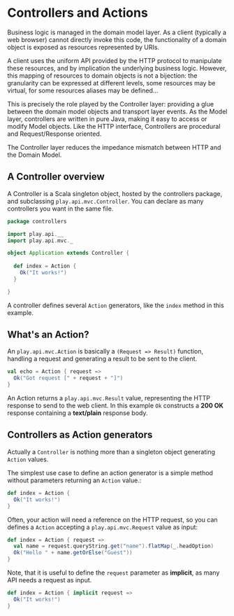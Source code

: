# Controllers and Actions

Business logic is managed in the domain model layer. As a client (typically a web browser) cannot directly invoke this code, the functionality of a domain object is exposed as resources represented by URIs.

A client uses the uniform API provided by the HTTP protocol to manipulate these resources, and by implication the underlying business logic. However, this mapping of resources to domain objects is not a bijection: the granularity can be expressed at different levels, some resources may be virtual, for some resources aliases may be defined…

This is precisely the role played by the Controller layer: providing a glue between the domain model objects and transport layer events. As the Model layer, controllers are written in pure Java, making it easy to access or modify Model objects. Like the HTTP interface, Controllers are procedural and Request/Response oriented.

The Controller layer reduces the impedance mismatch between HTTP and the Domain Model.

## A Controller overview

A Controller is a Scala singleton object, hosted by the controllers package, and subclassing `play.api.mvc.Controller`. You can declare as many controllers you want in the same file.

```scala
package controllers

import play.api.__
import play.api.mvc._

object Application extends Controller {
  
  def index = Action {
    Ok("It works!")
  }

}
```

A controller defines several `Action` generators, like the `index` method in this example.

## What's an Action?

An `play.api.mvc.Action` is basically a `(Request => Result)` function, handling a request and generating a result to be sent to the client.

```scala
val echo = Action { request =>
  Ok("Got request [" + request + "]")
}
```

An Action returns a `play.api.mvc.Result` value, representing the HTTP response to send to the web client. In this example `Ok` constructs a **200 OK** response containing a **text/plain** response body.

## Controllers as Action generators

Actually a `Controller` is nothing more than a singleton object generating `Action` values. 

The simplest use case to define an action generator is a simple method without parameters returning an `Action` value.:

```scala
def index = Action {
  Ok("It works!")
}
```

Often, your action will need a reference on the HTTP request, so you can defines a `Action` accepting a `play.api.mvc.Request` value as input:

```scala
def index = Action { request =>
  val name = request.queryString.get("name").flatMap(_.headOption)
  Ok("Hello " + name.getOrElse("Guest"))
}
```

Note, that it is useful to define the `request` parameter as **implicit**, as many API needs a request as input.

```scala
def index = Action { implicit request =>
  Ok("It works!")
}
```






